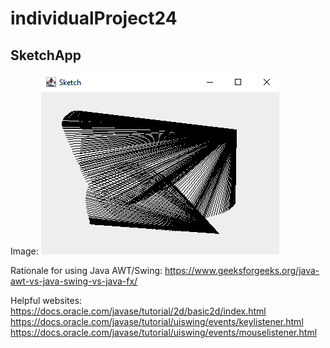 # individualProject24

## SketchApp

Image:
![](https://github.com/jack125251/individualProject24/blob/main/images/sketchdemoimage.png)


Rationale for using Java AWT/Swing: https://www.geeksforgeeks.org/java-awt-vs-java-swing-vs-java-fx/

Helpful websites:
https://docs.oracle.com/javase/tutorial/2d/basic2d/index.html
https://docs.oracle.com/javase/tutorial/uiswing/events/keylistener.html
https://docs.oracle.com/javase/tutorial/uiswing/events/mouselistener.html
